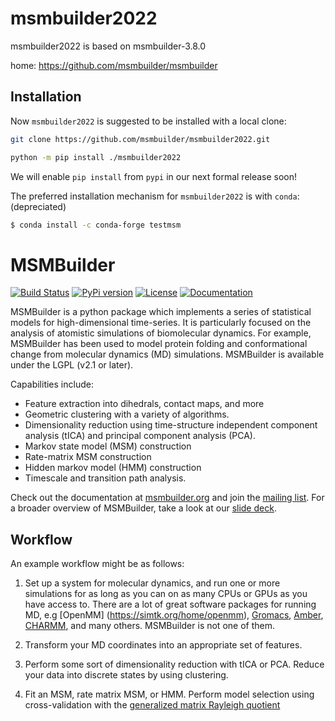 msmbuilder2022
==========
msmbuilder2022 is based on msmbuilder-3.8.0

home: https://github.com/msmbuilder/msmbuilder

Installation
------------
Now `msmbuilder2022` is suggested to be installed with a local clone:

```bash
git clone https://github.com/msmbuilder/msmbuilder2022.git
```

```bash
python -m pip install ./msmbuilder2022
```

We will enable `pip install` from  `pypi` in our next formal release soon!


The preferred installation mechanism for `msmbuilder2022` is with `conda`: (depreciated)

```bash
$ conda install -c conda-forge testmsm
```


MSMBuilder
==========

[![Build Status](https://travis-ci.org/msmbuilder/msmbuilder.svg?branch=master)](https://travis-ci.org/msmbuilder/msmbuilder)
[![PyPi version](https://badge.fury.io/py/msmbuilder.svg)](https://pypi.python.org/pypi/msmbuilder/)
[![License](https://img.shields.io/badge/license-LGPLv2.1+-red.svg?style=flat)](https://pypi.python.org/pypi/msmbuilder/)
[![Documentation](https://img.shields.io/badge/docs-latest-blue.svg?style=flat)](http://msmbuilder.org)

MSMBuilder is a python package which implements a series of statistical
models for high-dimensional time-series. It is particularly focused on the
analysis of atomistic simulations of biomolecular dynamics. For example,
MSMBuilder has been used to model protein folding and conformational change
from molecular dynamics (MD) simulations. MSMBuilder is available under the
LGPL (v2.1 or later).

Capabilities include:

- Feature extraction into dihedrals, contact maps, and more
- Geometric clustering with a variety of algorithms.
- Dimensionality reduction using time-structure independent component
  analysis (tICA) and principal component analysis (PCA).
- Markov state model (MSM) construction
- Rate-matrix MSM construction
- Hidden markov model (HMM) construction
- Timescale and transition path analysis.

Check out the documentation at [msmbuilder.org](http://msmbuilder.org) and
join the [mailing list](https://mailman.stanford.edu/mailman/listinfo/msmbuilder-user).
For a broader overview of MSMBuilder, take a look at our [slide deck](http://rawgit.com/msmbuilder/talk/master/index.html).

Workflow
--------

An example workflow might be as follows:

1. Set up a system for molecular dynamics, and run one or more simulations
   for as long as you can on as many CPUs or GPUs as you have access to.
   There are a lot of great software packages for running MD, e.g [OpenMM]
   (https://simtk.org/home/openmm), [Gromacs](http://www.gromacs.org/),
   [Amber](http://ambermd.org/), [CHARMM](http://www.charmm.org/), and
   many others. MSMBuilder is not one of them.

2. Transform your MD coordinates into an appropriate set of features.

3. Perform some sort of dimensionality reduction with tICA or PCA.
   Reduce your data into discrete states by using clustering.

4. Fit an MSM, rate matrix MSM, or HMM. Perform model selection using
   cross-validation with the [generalized matrix Rayleigh quotient](http://arxiv.org/abs/1407.8083)
